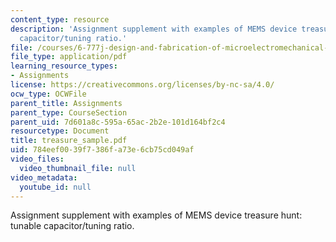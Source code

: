 ```yaml
---
content_type: resource
description: 'Assignment supplement with examples of MEMS device treasure hunt: tunable
  capacitor/tuning ratio.'
file: /courses/6-777j-design-and-fabrication-of-microelectromechanical-devices-spring-2007/784eef0039f7386fa73e6cb75cd049af_treasure_sample.pdf
file_type: application/pdf
learning_resource_types:
- Assignments
license: https://creativecommons.org/licenses/by-nc-sa/4.0/
ocw_type: OCWFile
parent_title: Assignments
parent_type: CourseSection
parent_uid: 7d601a8c-595a-65ac-2b2e-101d164bf2c4
resourcetype: Document
title: treasure_sample.pdf
uid: 784eef00-39f7-386f-a73e-6cb75cd049af
video_files:
  video_thumbnail_file: null
video_metadata:
  youtube_id: null
---
```

Assignment supplement with examples of MEMS device treasure hunt: tunable capacitor/tuning ratio.